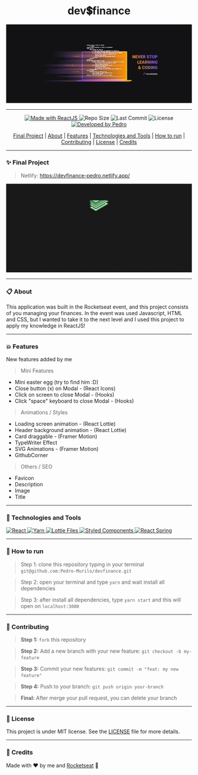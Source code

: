 <h1 align="center"><strong>dev💲finance</strong></h1> 
<p align="center"><img src="https://github.com/Pedro-Murilo/devfinance/blob/main/.github/2560x1080.png" alt="Discover Event" /></p>

---
<p align="center">
<a href="https://reactjs.org/">
  <img alt="Made with ReactJS" src="https://img.shields.io/badge/Made_with-React.js-000?style=for-the-badge&logo=react" />
</a>

  <img alt="Repo Size" src="https://img.shields.io/github/repo-size/pedro-murilo/devfinance?color=000&style=for-the-badge">
  
  <img alt="Last Commit" src="https://img.shields.io/github/last-commit/pedro-murilo/devfinance?color=000&style=for-the-badge">
  
  <img alt="License" src="https://img.shields.io/github/license/pedro-murilo/devfinance?color=000&style=for-the-badge"/>
  
  <a href="https://github.com/Pedro-Murilo/">
    <img alt="Developed by Pedro" src="https://img.shields.io/badge/Dev-Pedro-%3498db?color=000&style=for-the-badge">
  </a>
</p>


<div align="center">
  <a href="#-final-project">Final Project</a> |
  <a href="#-about">About</a> |
  <a href="#-features">Features</a> |
  <a href="#-technologies-and-tools">Technologies and Tools</a> |
  <a href="#-how-to-run">How to run</a> |
  <a href="#-contributing">Contributing</a> |
  <a href="#-license">License</a> |
  <a href="#-credits">Credits</a>
</div>


---
### ✨ Final Project
> Netlify: https://devfinance-pedro.netlify.app/
<p align="center">
  <img src="https://github.com/Pedro-Murilo/devfinance/blob/main/.github/devfinance.gif" alt="Devfinance gif" />
</p>

---
### 📋 About
This application was built in the Rocketseat event, and this project consists of you managing your finances. In the event was used Javascript, HTML and CSS,
but I wanted to take it to the next level and I used this project to apply my knowledge in ReactJS!

---
### 💥 Features
New features added by me

> Mini Features
- Mini easter egg (try to find him :D)
- Close button (x) on Modal - (React Icons)
- Click on screen to close Modal - (Hooks)
- Click "space" keyboard to close Modal - (Hooks)

> Animations / Styles
  - Loading screen animation - (React Lottie)
  - Header background animation - (React Lottie)
  - Card draggable - (Framer Motion)
  - TypeWriter Effect
  - SVG Animations - (Framer Motion)
  - GithubCorner

> Others / SEO
- Favicon
- Description
- Image
- Title


---
### 🚀 Technologies and Tools
<a href="https://reactjs.org/">
  <img alt="React" src="https://img.shields.io/badge/react%20-%2320232a.svg?&style=for-the-badge&logo=react&logoColor=%2361DAFB"/>
</a>
<a href="https://yarnpkg.com/">
  <img alt="Yarn" src="https://img.shields.io/badge/yarn-2C8EBB?style=for-the-badge&logo=yarn&logoColor=white" />
</a>
<a href="https://lottiefiles.com">
 <img alt="Lottie Files" src="https://img.shields.io/badge/React_Lottie%20-%23000000.svg?&style=for-the-badge&color=2cc9b2"/>
</a>
<a href="https://styled-components.com/">
   <img alt="Styled Components" src="https://img.shields.io/badge/-Styled_Components-db7092?style=for-the-badge&logo=styled-components&logoColor=000" />
</a>
<a href="https://www.react-spring.io/">
  <img alt="React Spring" src="https://img.shields.io/badge/React_Spring-%2343853D.svg?&style=for-the-badge&color=ee6262" />
</a>

---
### 📲 How to run
> Step 1: clone this repository typing in your terminal `git@github.com:Pedro-Murilo/devfinance.git`

> Step 2: open your terminal and type `yarn` and wait install all dependencies

> Step 3: after install all dependencies, type `yarn start` and this will open on `localhost:3000`

---
### 🌱 Contributing
> <strong>Step 1:</strong> `fork` this repository

> <strong>Step 2:</strong> Add a new branch with your new feature: `git checkout -b my-feature`

> <strong>Step 3:</strong> Commit your new features: `git commit -m "feat: my new feature"`

> <strong>Step 4:</strong> Push to your branch: `git push origin your-branch`

> <strong>Final:</strong> After merge your pull request, you can delete your branch

---
### 📄 License
This project is under MIT license. See the [LICENSE](https://github.com/Pedro-Murilo/devfinance/blob/main/LICENSE) file for more details.

---
### 💜 Credits
Made with ❤️ by me and [Rocketseat](https://github.com/Rocketseat) 💜
